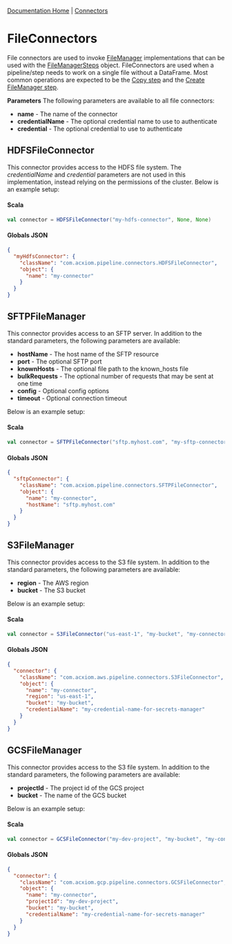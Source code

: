 [Documentation Home](readme.md) | [Connectors](connectors.md)

# FileConnectors
File connectors are used to invoke [FileManager](filemanager.md) implementations that can be used with the
[FileManagerSteps](../metalus-common/docs/filemanagersteps.md) object. FileConnectors are used when a pipeline/step
needs to work on a single file without a DataFrame. Most common operations are expected to be the [Copy step](../metalus-common/docs/filemanagersteps.md#copy)
and the [Create FileManager step](../metalus-common/docs/filemanagersteps.md#create-a-filemanager).

**Parameters**
The following parameters are available to all file connectors:

* **name** - The name of the connector
* **credentialName** - The optional credential name to use to authenticate
* **credential** - The optional credential to use to authenticate

## HDFSFileConnector
This connector provides access to the HDFS file system. The _credentialName_ and _credential_ parameters are not used in
this implementation, instead relying on the permissions of the cluster. Below is an example setup:
#### Scala
```scala
val connector = HDFSFileConnector("my-hdfs-connector", None, None)
```
#### Globals JSON
```json
{
  "myHdfsConnector": {
    "className": "com.acxiom.pipeline.connectors.HDFSFileConnector",
    "object": {
      "name": "my-connector"
    }
  }
}
```
## SFTPFileManager
This connector provides access to an SFTP server. In addition to the standard parameters, the following parameters are
available:

* **hostName** - The host name of the SFTP resource
* **port** - The optional SFTP port
* **knownHosts** - The optional file path to the known_hosts file
* **bulkRequests** - The optional number of requests that may be sent at one time
* **config** - Optional config options
* **timeout** - Optional connection timeout

Below is an example setup:
#### Scala
```scala
val connector = SFTPFileConnector("sftp.myhost.com", "my-sftp-connector", None, None)
```
#### Globals JSON
```json
{
  "sftpConnector": {
    "className": "com.acxiom.pipeline.connectors.SFTPFileConnector",
    "object": {
      "name": "my-connector",
      "hostName": "sftp.myhost.com"
    }
  }
}
```
## S3FileManager
This connector provides access to the S3 file system. In addition to the standard parameters, the following parameters are
available:

* **region** - The AWS region
* **bucket** - The S3 bucket

Below is an example setup:
#### Scala
```scala
val connector = S3FileConnector("us-east-1", "my-bucket", "my-connector", Some("my-credential-name-for-secrets-manager"), None)
```
#### Globals JSON
```json
{
  "connector": {
    "className": "com.acxiom.aws.pipeline.connectors.S3FileConnector",
    "object": {
      "name": "my-connector",
      "region": "us-east-1",
      "bucket": "my-bucket",
      "credentialName": "my-credential-name-for-secrets-manager"
    }
  }
}
```
## GCSFileManager
This connector provides access to the S3 file system. In addition to the standard parameters, the following parameters are
available:

* **projectId** - The project id of the GCS project
* **bucket** - The name of the GCS bucket

Below is an example setup:
#### Scala
```scala
val connector = GCSFileConnector("my-dev-project", "my-bucket", "my-connector", Some("my-credential-name-for-secrets-manager"), None)
```
#### Globals JSON
```json
{
  "connector": {
    "className": "com.acxiom.gcp.pipeline.connectors.GCSFileConnector",
    "object": {
      "name": "my-connector",
      "projectId": "my-dev-project",
      "bucket": "my-bucket",
      "credentialName": "my-credential-name-for-secrets-manager"
    }
  }
}
```
